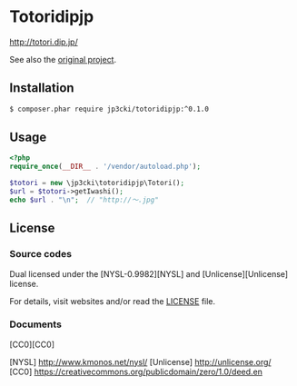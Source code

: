 Totoridipjp
===========

http://totori.dip.jp/

See also the [original project](https://github.com/toshia/totoridipjp-ruby).


Installation
------------

```sh
$ composer.phar require jp3cki/totoridipjp:^0.1.0
```


Usage
-----

```php
<?php
require_once(__DIR__ . '/vendor/autoload.php');

$totori = new \jp3cki\totoridipjp\Totori();
$url = $totori->getIwashi();
echo $url . "\n";  // "http://～.jpg"
```


License
-------

### Source codes

Dual licensed under the [NYSL-0.9982][NYSL] and [Unlicense][Unlicense] license.

For details, visit websites and/or read the [LICENSE](LICENSE.md) file.

### Documents

[CC0][CC0]


[NYSL] http://www.kmonos.net/nysl/
[Unlicense] http://unlicense.org/
[CC0] https://creativecommons.org/publicdomain/zero/1.0/deed.en

